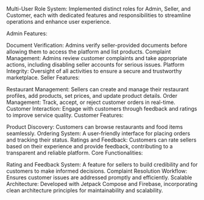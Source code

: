 Multi-User Role System: Implemented distinct roles for Admin, Seller, and Customer, each with dedicated features and responsibilities to streamline operations and enhance user experience.

Admin Features:

Document Verification: Admins verify seller-provided documents before allowing them to access the platform and list products.
Complaint Management: Admins review customer complaints and take appropriate actions, including disabling seller accounts for serious issues.
Platform Integrity: Oversight of all activities to ensure a secure and trustworthy marketplace.
Seller Features:

Restaurant Management: Sellers can create and manage their restaurant profiles, add products, set prices, and update product details.
Order Management: Track, accept, or reject customer orders in real-time.
Customer Interaction: Engage with customers through feedback and ratings to improve service quality.
Customer Features:

Product Discovery: Customers can browse restaurants and food items seamlessly.
Ordering System: A user-friendly interface for placing orders and tracking their status.
Ratings and Feedback: Customers can rate sellers based on their experience and provide feedback, contributing to a transparent and reliable platform.
Core Functionalities:

Rating and Feedback System: A feature for sellers to build credibility and for customers to make informed decisions.
Complaint Resolution Workflow: Ensures customer issues are addressed promptly and efficiently.
Scalable Architecture: Developed with Jetpack Compose and Firebase, incorporating clean architecture principles for maintainability and scalability.
